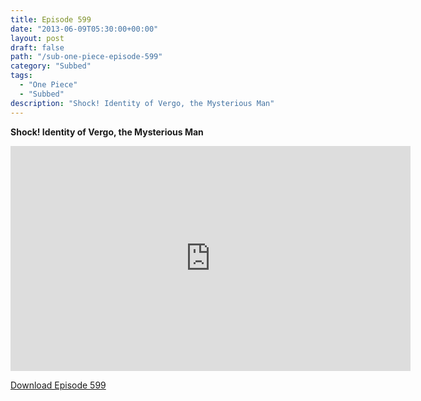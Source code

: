 ```yaml
---
title: Episode 599
date: "2013-06-09T05:30:00+00:00"
layout: post
draft: false
path: "/sub-one-piece-episode-599"
category: "Subbed"
tags:
  - "One Piece"
  - "Subbed"
description: "Shock! Identity of Vergo, the Mysterious Man"
---
```


**Shock! Identity of Vergo, the Mysterious Man**

<iframe width="640" height="360" src="https://www.rapidvideo.com/e/G6FRPFOP0U" frameborder="0" marginwidth=0 marginheight=0 scrolling=no allowfullscreen></iframe>

<a href="http://ouo.io/qs/eCodkFEQ?s=https://rapidvid.to/d/https://www.rapidvideo.com/e/G6FRPFOP0U">Download Episode 599</a>
